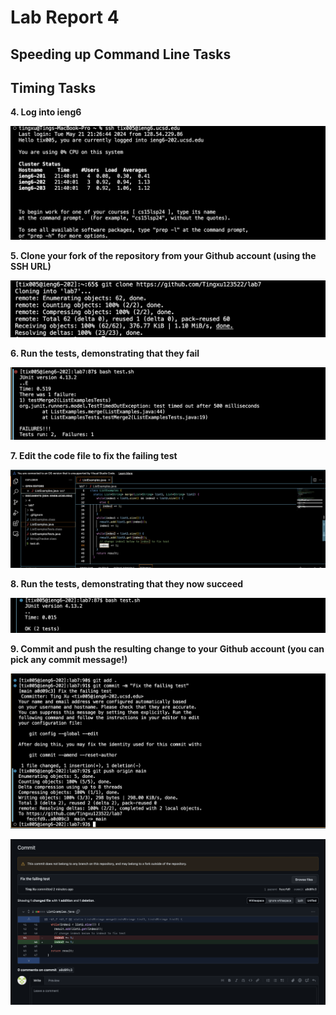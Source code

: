 # Lab Report 4

## Speeding up Command Line Tasks



## Timing Tasks

**4. Log into ieng6**


![Image](lab4-1.png)


**5. Clone your fork of the repository from your Github account (using the SSH URL)**
 


![Image](lab4-2.png)

**6. Run the tests, demonstrating that they fail**

![Image](lab4-3.png)

 
     
**7. Edit the code file to fix the failing test**

![Image](lab4-4.png)


**8. Run the tests, demonstrating that they now succeed**

![Image](lab4-5.png)


**9. Commit and push the resulting change to your Github account (you can pick any commit message!)**

![Image](lab4-6.png)

![Image](lab4-7.png)




